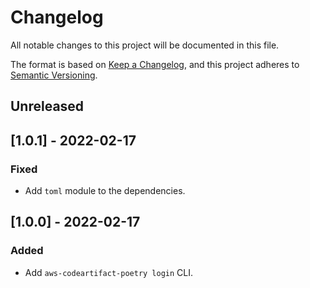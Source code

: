 # Changelog

All notable changes to this project will be documented in this file.

The format is based on [Keep a Changelog](https://keepachangelog.com/en/1.0.0/),
and this project adheres to [Semantic Versioning](https://semver.org/spec/v2.0.0.html).

## Unreleased

## [1.0.1] - 2022-02-17

### Fixed

- Add `toml` module to the dependencies.

## [1.0.0] - 2022-02-17

### Added

- Add `aws-codeartifact-poetry login` CLI.
